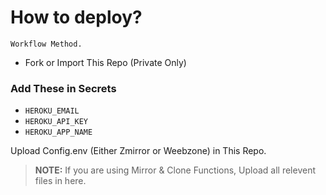 # How to deploy?

`Workflow Method.`

- Fork or Import This Repo (Private Only)

### Add These in Secrets

- `HEROKU_EMAIL`
- `HEROKU_API_KEY`
- `HEROKU_APP_NAME`

Upload Config.env (Either Zmirror or Weebzone) in This Repo.

  >**NOTE:** If you are using Mirror & Clone Functions, Upload all relevent files in here.

